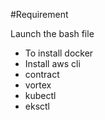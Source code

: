 #Requirement

Launch the bash file 
- To install docker
- Install aws cli
- contract
- vortex
- kubectl
- eksctl

